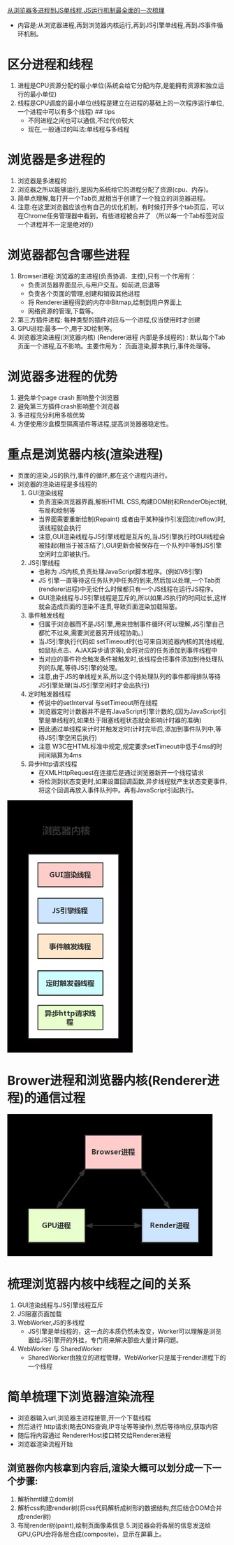  [从浏览器多进程到JS单线程,JS运行机制最全面的一次梳理](https://juejin.im/post/5a6547d0f265da3e283a1df7)
 * 内容是:从浏览器进程,再到浏览器内核运行,再到JS引擎单线程,再到JS事件循环机制。
 # 区分进程和线程
   1. 进程是CPU资源分配的最小单位(系统会给它分配内存,是能拥有资源和独立运行的最小单位)
   2. 线程是CPU调度的最小单位(线程是建立在进程的基础上的一次程序运行单位,一个进程中可以有多个线程)
    ## tips
      *  不同进程之间也可以通信,不过代价较大
      *  现在,一般通过的叫法:单线程与多线程
# 浏览器是多进程的
   1. 浏览器是多进程的
   2. 浏览器之所以能够运行,是因为系统给它的进程分配了资源(cpu、内存)。
   3. 简单点理解,每打开一个Tab页,就相当于创建了一个独立的浏览器进程。
   4. 注意:在这里浏览器应该也有自己的优化机制，有时候打开多个tab页后，可以在Chrome任务管理器中看到，有些进程被合并了 （所以每一个Tab标签对应一个进程并不一定是绝对的）   
# 浏览器都包含哪些进程
   1.  Browser进程:浏览器的主进程(负责协调、主控),只有一个作用有：
       * 负责浏览器界面显示,与用户交互。如前进,后退等
       * 负责各个页面的管理,创建和销毁其他进程
       * 将 Renderer进程得到的内存中Bitmap,绘制到用户界面上
       * 网络资源的管理,下载等。 
   2. 第三方插件进程: 每种类型的插件对应与一个进程,仅当使用时才创建
   3. GPU进程:最多一个,用于3D绘制等。
   4. 浏览器渲染进程(浏览器内核) (Renderer进程 内部是多线程的) : 默认每个Tab页面一个进程,互不影响。主要作用为： 页面渲染,脚本执行,事件处理等。
# 浏览器多进程的优势
  1. 避免单个page crash 影响整个浏览器
  2. 避免第三方插件crash影响整个浏览器
  3. 多进程充分利用多核优势
  4. 方便使用沙盒模型隔离插件等进程,提高浏览器器稳定性。
# 重点是浏览器内核(渲染进程)  
   * 页面的渲染,JS的执行,事件的循环,都在这个进程内进行。
   * 浏览器的渲染进程是多线程的
      1. GUI渲染线程
         * 负责渲染浏览器界面,解析HTML CSS,构建DOM树和RenderObject树,布局和绘制等
         * 当界面需要重新绘制(Repaint) 或者由于某种操作引发回流(reflow)时,该线程就会执行
         * 注意,GUI渲染线程与JS引擎线程是互斥的,当JS引擎执行时GUI线程会被挂起(相当于被冻结了),GUI更新会被保存在一个队列中等到JS引擎空闲时立即被执行。
      2. JS引擎线程
         * 也称为 JS内核,负责处理JavaScript脚本程序。(例如V8引擎)
         * JS 引擎一直等待这任务队列中任务的到来,然后加以处理,一个Tab页(renderer进程)中无论什么时候都只有一个JS线程在运行JS程序。
         * GUI渲染线程与JS引擎线程是互斥的,所以如果JS执行的时间过长,这样就会造成页面的渲染不连贯,导致页面渲染加载阻塞。
      3. 事件触发线程
         * 归属于浏览器而不是JS引擎,用来控制事件循环(可以理解,JS引擎自己都忙不过来,需要浏览器另开线程协助。)
         * 当JS引擎执行代码如 setTimeout时(也可来自浏览器内核的其他线程,如鼠标点击、AJAX异步请求等),会将对应的任务添加到事件线程中
         * 当对应的事件符合触发条件被触发时,该线程会把事件添加到待处理队列的队尾,等待JS引擎的处理。
         * 注意,由于JS的单线程关系,所以这个待处理队列的事件都得排队等待JS引擎处理(当JS引擎空闲时才会出执行)  
      4. 定时触发器线程
         * 传说中的setInterval 与setTimeout所在线程
         * 浏览器定时计数器并不是有JavaScript引擎计数的,(因为JavaScript引擎是单线程的,如果处于阻塞线程状态就会影响计时器的准确)
         *  因此通过单线程来计时并触发定时(计时完毕后,添加到事件队列中,等待JS引擎空闲后执行)
         * 注意 W3C在HTML标准中规定,规定要求setTimeout中低于4ms的时间间隔算为4ms
      5. 异步Http请求线程
         * 在XMLHttpRequest在连接后是通过浏览器新开一个线程请求
         * 将检测到状态变更时,如果设置回调函数,异步线程就产生状态变更事件,将这个回调再放入事件队列中。再有JavaScript引起执行。
       
![](https://raw.githubusercontent.com/1391020381/Web-Foundation/master/articles/JavaScript%E7%9B%B8%E5%85%B3/img/%E6%B5%8F%E8%A7%88%E5%99%A8%E5%86%85%E6%A0%B8.jpg)   
 
# Brower进程和浏览器内核(Renderer进程)的通信过程
![](https://raw.githubusercontent.com/1391020381/Web-Foundation/master/articles/JavaScript%E7%9B%B8%E5%85%B3/img/%E8%BF%9B%E7%A8%8B%E9%80%9A%E4%BF%A1.jpg)

# 梳理浏览器内核中线程之间的关系
  1. GUI渲染线程与JS引擎线程互斥
  2. JS阻塞页面加载
  3.  WebWorker,JS的多线程
       * JS引擎是单线程的，这一点的本质仍然未改变，Worker可以理解是浏览器给JS引擎开的外挂，专门用来解决那些大量计算问题。
  4. WebWorker 与 SharedWorker
     * SharedWorker由独立的进程管理，WebWorker只是属于render进程下的一个线程
# 简单梳理下浏览器渲染流程
   * 浏览器输入url,浏览器主进程接管,开一个下载线程
   * 然后进行 http请求(略去DNS查询,IP寻址等等操作),然后等待响应,获取内容
   * 随后将内容通过 RendererHost接口转交给Renderer进程
   * 浏览器渲染流程开始
## 浏览器你内核拿到内容后,渲染大概可以划分成一下一个步骤:
   1. 解析hmtl建立dom树
   2. 解析css构建render树(将css代码解析成树形的数据结构,然后结合DOM合并成render树)
   3. 布局render树(paint),绘制页面像素信息
   5.浏览器会将各层的信息发送给GPU,GPU会将各层合成(composite)，显示在屏幕上。
       

 